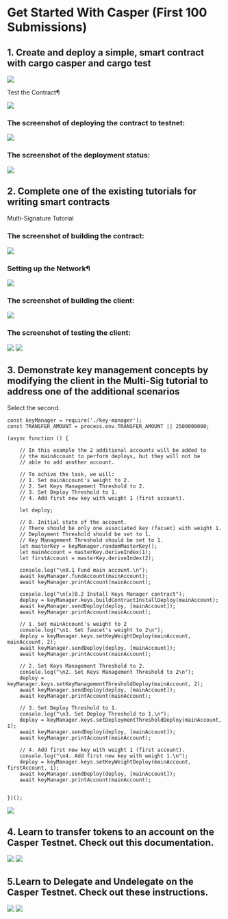 # Get Started With Casper (First 100 Submissions)


## 1. Create and deploy a simple, smart contract with cargo casper and cargo test

![](imgs/build.png)




Test the Contract¶

![](imgs/test.png)


### The screenshot of deploying the contract to testnet:


![](imgs/deploy.png)




### The screenshot of the deployment status:



![](imgs/check-deploy.png)

## 2. Complete one of the existing tutorials for writing smart contracts

Multi-Signature Tutorial

### The screenshot of building the contract:



![](imgs/key-build.png)

### Setting up the Network¶

![](imgs/network.png)


### The screenshot of building the client:

![](imgs/npm.png)

### The screenshot of testing the client:

![](imgs/test1.png)
![](imgs/test2.png)


## 3. Demonstrate key management concepts by modifying the client in the Multi-Sig tutorial to address one of the additional scenarios

Select the second.

```
const keyManager = require('./key-manager');
const TRANSFER_AMOUNT = process.env.TRANSFER_AMOUNT || 2500000000;

(async function () {
    
    // In this example the 2 additional accounts will be added to 
    // the mainAccount to perform deploys, but they will not be 
    // able to add another account. 
    
    // To achive the task, we will:
    // 1. Set mainAccount's weight to 2.
    // 2. Set Keys Management Threshold to 2.
    // 3. Set Deploy Threshold to 1.
    // 4. Add first new key with weight 1 (first account).

    let deploy;

    // 0. Initial state of the account.
    // There should be only one associated key (facuet) with weight 1.
    // Deployment Threshold should be set to 1.
    // Key Management Threshold should be set to 1.
    let masterKey = keyManager.randomMasterKey();
    let mainAccount = masterKey.deriveIndex(1);
    let firstAccount = masterKey.deriveIndex(2);

    console.log("\n0.1 Fund main account.\n");
    await keyManager.fundAccount(mainAccount);
    await keyManager.printAccount(mainAccount);
    
    console.log("\n[x]0.2 Install Keys Manager contract");
    deploy = keyManager.keys.buildContractInstallDeploy(mainAccount);
    await keyManager.sendDeploy(deploy, [mainAccount]);
    await keyManager.printAccount(mainAccount);

    // 1. Set mainAccount's weight to 2
    console.log("\n1. Set faucet's weight to 2\n");
    deploy = keyManager.keys.setKeyWeightDeploy(mainAccount, mainAccount, 2);
    await keyManager.sendDeploy(deploy, [mainAccount]);
    await keyManager.printAccount(mainAccount);
    
    // 2. Set Keys Management Threshold to 2.
    console.log("\n2. Set Keys Management Threshold to 2\n");
    deploy = keyManager.keys.setKeyManagementThresholdDeploy(mainAccount, 2);
    await keyManager.sendDeploy(deploy, [mainAccount]);
    await keyManager.printAccount(mainAccount);
    
    // 3. Set Deploy Threshold to 1.
    console.log("\n3. Set Deploy Threshold to 1.\n");
    deploy = keyManager.keys.setDeploymentThresholdDeploy(mainAccount, 1);
    await keyManager.sendDeploy(deploy, [mainAccount]);
    await keyManager.printAccount(mainAccount);
    
    // 4. Add first new key with weight 1 (first account).
    console.log("\n4. Add first new key with weight 1.\n");
    deploy = keyManager.keys.setKeyWeightDeploy(mainAccount, firstAccount, 1);
    await keyManager.sendDeploy(deploy, [mainAccount]);
    await keyManager.printAccount(mainAccount);
    
 
})();

```
![](imgs/scenario2.png)



## 4. Learn to transfer tokens to an account on the Casper Testnet. Check out this documentation.
![](imgs/transfer-deploy.png)
![](imgs/transfer-check.png)


## 5.Learn to Delegate and Undelegate on the Casper Testnet. Check out these instructions.
![](imgs/delegation.png)
![](imgs/undelegation.png)


